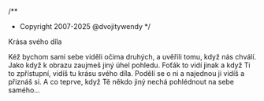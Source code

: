 /**
* Copyright 2007-2025 @dvojitywendy
*/

Krása svého díla

Kéž bychom sami sebe viděli očima druhých, a uvěřili tomu, když nás chválí.
Jako když k obrazu zaujmeš jiný úhel pohledu. Foťák to vidí jinak a když Ti to zpřístupní, vidíš tu krásu svého díla. Podělí se o ni a najednou ji vidíš a přiznáš si.
A co teprve, když Tě někdo jiný nechá pohlédnout na sebe samého…
